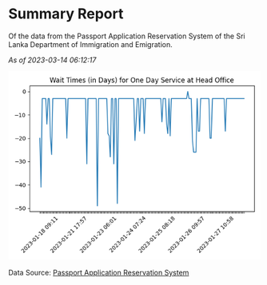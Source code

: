 # Summary Report

Of the data from the Passport Application Reservation System of the Sri Lanka Department of Immigration and Emigration.

*As of 2023-03-14 06:12:17*

![Wait Time Chart](summary.wait_time_chart.png)

Data Source: [Passport Application Reservation System](https://eservices.immigration.gov.lk:8443/appointment/pages/reservationApplication.xhtml)